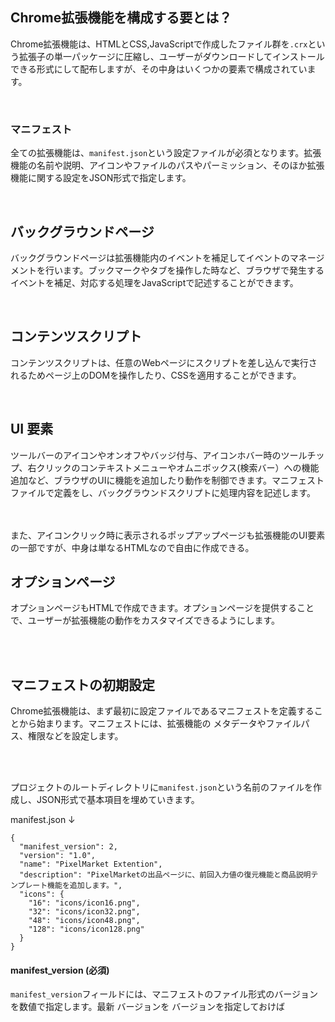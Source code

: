 
## Chrome拡張機能を構成する要とは？

Chrome拡張機能は、HTMLとCSS,JavaScriptで作成したファイル群を`.crx`という拡張子の単一パッケージに圧縮し、ユーザーがダウンロードしてインストールできる形式にして配布しますが、その中身はいくつかの要素で構成されています。

<br>


### マニフェスト

全ての拡張機能は、`manifest.json`という設定ファイルが必須となります。拡張機能の名前や説明、アイコンやファイルのパスやパーミッション、そのほか拡張機能に関する設定をJSON形式で指定します。

<br>


## バックグラウンドページ

バックグラウンドページは拡張機能内のイベントを補足してイベントのマネージメントを行います。ブックマークやタブを操作した時など、ブラウザで発生するイベントを補足、対応する処理をJavaScriptで記述することができます。


<br>


## コンテンツスクリプト

コンテンツスクリプトは、任意のWebページにスクリプトを差し込んで実行されるためページ上のDOMを操作したり、CSSを適用することができます。

<br>



## UI 要素

ツールバーのアイコンやオンオフやバッジ付与、アイコンホバー時のツールチップ、右クリックのコンテキストメニューやオムニボックス(検索バー）への機能追加など、ブラウザのUIに機能を追加したり動作を制御できます。マニフェストファイルで定義をし、バックグラウンドスクリプトに処理内容を記述します。

<br>
<br>
また、アイコンクリック時に表示されるポップアップページも拡張機能のUI要素の一部ですが、中身は単なるHTMLなので自由に作成できる。


## オプションページ

オプションページもHTMLで作成できます。オプションページを提供することで、ユーザーが拡張機能の動作をカスタマイズできるようにします。



<br>
<br>


## マニフェストの初期設定

Chrome拡張機能は、まず最初に設定ファイルであるマニフェストを定義することから始まります。マニフェストには、拡張機能の
メタデータやファイルパス、権限などを設定します。<br>

<br>
<br>


プロジェクトのルートディレクトリに`manifest.json`という名前のファイルを作成し、JSON形式で基本項目を埋めていきます。<br>


manifest.json ↓

```
{
  "manifest_version": 2,
  "version": "1.0",
  "name": "PixelMarket Extention",
  "description": "PixelMarketの出品ページに、前回入力値の復元機能と商品説明テンプレート機能を追加します。",
  "icons": {
    "16": "icons/icon16.png",
    "32": "icons/icon32.png",
    "48": "icons/icon48.png",
    "128": "icons/icon128.png"
  }
}

```

#### manifest_version (必須)

`manifest_version`フィールドには、マニフェストのファイル形式のバージョンを数値で指定します。最新
バージョンを
バージョンを指定しておけば
























